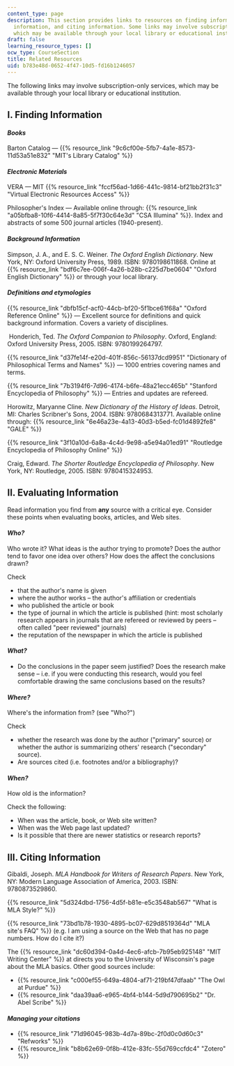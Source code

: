 ```yaml
---
content_type: page
description: This section provides links to resources on finding information, evaluating
  information, and citing information. Some links may involve subscription-only services,
  which may be available through your local library or educational institution.
draft: false
learning_resource_types: []
ocw_type: CourseSection
title: Related Resources
uid: b783e48d-0652-4f47-10d5-fd16b1246057
---
```

The following links may involve subscription-only services, which may be available through your local library or educational institution.

## I. Finding Information

#### *Books*

Barton Catalog — {{% resource_link "9c6cf00e-5fb7-4a1e-8573-11d53a51e832" "MIT's Library Catalog" %}}

#### *Electronic Materials*

VERA — MIT {{% resource_link "fccf56ad-1d66-441c-9814-bf21bb2f31c3" "Virtual Electronic Resources Access" %}}

Philosopher's Index — Available online through: {{% resource_link "a05bfba8-10f6-4414-8a85-5f7f30c64e3d" "CSA Illumina" %}}. Index and abstracts of some 500 journal articles (1940-present).

#### *Background Information*

Simpson, J. A., and E. S. C. Weiner. *The Oxford English Dictionary*. New York, NY: Oxford University Press, 1989. ISBN: 9780198611868. Online at {{% resource_link "bdf6c7ee-006f-4a26-b28b-c225d7be0604" "Oxford English Dictionary" %}} or through your local library.

#### *Definitions and etymologies*

{{% resource_link "dbfb15cf-acf0-44cb-bf20-5f1bce61f68a" "Oxford Reference Online" %}} — Excellent source for definitions and quick background information. Covers a variety of disciplines.

 Honderich, Ted. *The Oxford Companion to Philosophy*. Oxford, England: Oxford University Press, 2005. ISBN: 9780199264797.

{{% resource_link "d37fe14f-e20d-401f-856c-56137dcd9951" "Dictionary of Philosophical Terms and Names" %}} — 1000 entries covering names and terms.

{{% resource_link "7b3194f6-7d96-4174-b6fe-48a21ecc465b" "Stanford Encyclopedia of Philosophy" %}} — Entries and updates are refereed.

Horowitz, Maryanne Cline. *New Dictionary of the History of Ideas*. Detroit, MI: Charles Scribner's Sons, 2004. ISBN: 9780684313771. Available online through: {{% resource_link "6e46a23e-4a13-40d3-b5ed-fc01d4892fe8" "GALE" %}}

{{% resource_link "3f10a10d-6a8a-4c4d-9e98-a5e94a01ed91" "Routledge Encyclopedia of Philosophy Online" %}}

Craig, Edward. *The Shorter Routledge Encyclopedia of Philosophy*. New York, NY: Routledge, 2005. ISBN: 9780415324953.

## II. Evaluating Information

Read information you find from **any** source with a critical eye. Consider these points when evaluating books, articles, and Web sites.

#### *Who?*

Who wrote it? What ideas is the author trying to promote? Does the author tend to favor one idea over others? How does the affect the conclusions drawn?

Check

- that the author's name is given
- where the author works – the author's affiliation or credentials
- who published the article or book
- the type of journal in which the article is published (hint: most scholarly research appears in journals that are refereed or reviewed by peers – often called "peer reviewed" journals)
- the reputation of the newspaper in which the article is published

#### *What?*

- Do the conclusions in the paper seem justified? Does the research make sense – i.e. if you were conducting this research, would you feel comfortable drawing the same conclusions based on the results?

#### *Where?*

Where's the information from? (see "Who?")

Check

- whether the research was done by the author ("primary" source) or whether the author is summarizing others' research ("secondary" source).
- Are sources cited (i.e. footnotes and/or a bibliography)?

#### *When?*

How old is the information?

Check the following:

- When was the article, book, or Web site written?
- When was the Web page last updated?
- Is it possible that there are newer statistics or research reports?

## III. Citing Information

Gibaldi, Joseph. *MLA Handbook for Writers of Research Papers*. New York, NY: Modern Language Association of America, 2003. ISBN: 9780873529860.

{{% resource_link "5d324dbd-1756-4d5f-b81e-e5c3548ab567" "What is MLA Style?" %}}

{{% resource_link "73bd1b78-1930-4895-bc07-629d8519364d" "MLA site's FAQ" %}} (e.g. I am using a source on the Web that has no page numbers. How do I cite it?)

The {{% resource_link "dc60d394-0a4d-4ec6-afcb-7b95eb925148" "MIT Writing Center" %}} at directs you to the University of Wisconsin's page about the MLA basics. Other good sources include:

- {{% resource_link "c000ef55-649a-4804-af71-219bf47dfaab" "The Owl at Purdue" %}}
- {{% resource_link "daa39aa6-e965-4bf4-b144-5d9d790695b2" "Dr. Abel Scribe" %}}

#### *Managing your citations*

- {{% resource_link "71d96045-983b-4d7a-89bc-2f0d0c0d60c3" "Refworks" %}}
- {{% resource_link "b8b62e69-0f8b-412e-83fc-55d769ccfdc4" "Zotero" %}}